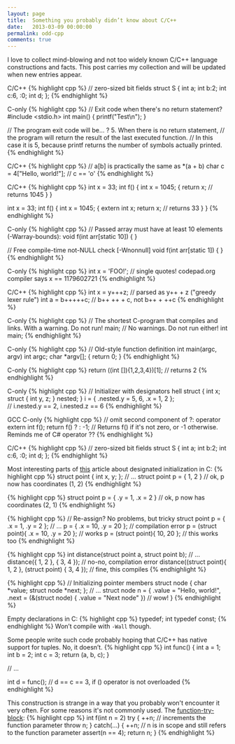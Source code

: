 ```yaml
---
layout: page
title:  Something you probably didn’t know about C/C++
date:   2013-03-09 00:00:00
permalink: odd-cpp
comments: true
---
```


I love to collect mind-blowing and not too widely known C/C++ language constructions and facts. This post carries my collection and will be updated
when new entries appear.

C/C++
{% highlight cpp %}
// zero-sized bit fields
struct S
{
  int a;
  int b:2;
  int c:6,
  :0;
  int d;
};
{% endhighlight %}

<!--break-->

C-only
{% highlight cpp %}
// Exit code when there's no return statement?
#include <stdio.h>
int main()
{
  printf("Test\n");
}

// The program exit code will be... ? 5. When there is no return statement,
// the program will return the result of the last executed function.
// In this case it is 5, because printf returns the number of symbols actually printed.
{% endhighlight %}

C/C++
{% highlight cpp %}
// a[b] is practically the same as *(a + b)
char c = 4["Hello, world!"]; // c == 'o'
{% endhighlight %}

C/C++
{% highlight cpp %}
int x = 33;
int f()
{
  int x = 1045;
  {
    return x; // returns 1045
  }
}

int x = 33;
int f()
{
  int x = 1045;
  {
    extern int x;
    return x; // returns 33
  }
}
{% endhighlight %}

C-only
{% highlight cpp %}
// Passed array must have at least 10 elements (-Warray-bounds):
void f(int arr[static 10]) { }

// Free compile-time not-NULL check [-Wnonnull]
void f(int arr[static 1]) { }
{% endhighlight %}

C-only
{% highlight cpp %}
int x = 'FOO!'; // single quotes! codepad.org compiler says x == 1179602721
{% endhighlight %}

C/C++
{% highlight cpp %}
int x = y+++z; // parsed as y++ + z ("greedy lexer rule")
int a = b+++++c; // b++ ++ + c, not b++ + ++c
{% endhighlight %}

C-only
{% highlight cpp %}
// The shortest C-program that compiles and links. With a warning. Do not run!
main;
// No warnings. Do not run either!
int main;
{% endhighlight %}

C-only
{% highlight cpp %}
// Old-style function definition
int main(argc, argv)
int argc;
char *argv[];
{
  return 0;
}
{% endhighlight %}

C-only
{% highlight cpp %}
return ((int []){1,2,3,4})[1];
// returns 2
{% endhighlight %}

C-only
{% highlight cpp %}
// Initializer with designators hell
struct {
   int x;
   struct {
       int y, z;
   } nested;
} i = { .nested.y = 5, 6, .x = 1, 2 };  
// i.nested.y == 2, i.nested.z == 6
{% endhighlight %}

GCC C-only
{% highlight cpp %}
// omit second component of ?: operator
extern int f();
return f() ? : -1; // Returns f() if it's not zero, or -1 otherwise. Reminds me of C# operator ??
{% endhighlight %}

C/C++
{% highlight cpp %}
// zero-sized bit fields
struct S
{
  int a;
  int b:2;
  int c:6,
  :0;
  int d;
};
{% endhighlight %}

Most interesting parts of [this](http://nickdesaulniers.github.io/blog/2013/07/25/designated-initialization-with-pointers-in-c/)
article about designated initialization in C:
{% highlight cpp %}
struct point
{
  int x, y;
};
// ...
struct point p = { 1, 2 } // ok, p now has coordinates (1, 2)
{% endhighlight %}

{% highlight cpp %}
struct point p = { .y = 1, .x = 2 } // ok, p now has coordinates (2, 1)
{% endhighlight %}

{% highlight cpp %}
// Re-assign? No problems, but tricky
struct point p = { .x = 1, .y = 2 };
// ...
p = { .x = 10, .y = 20 }; // compilation error
p = (struct point){ .x = 10, .y = 20 }; // works
p = (struct point){ 10, 20 }; // this works too
{% endhighlight %}

{% highlight cpp %}
int distance(struct point a, struct point b);
// ...
distance({ 1, 2 }, { 3, 4 }); // no-no, compilation error
distance((struct point){ 1, 2 }, (struct point) { 3, 4 }); // fine, this compiles
{% endhighlight %}

{% highlight cpp %}
// Initializing pointer members
struct node
{
  char *value;
  struct node *next;
};
// ...
struct node n =
{
  .value = "Hello, world!",
  .next = (&(struct node) { .value = "Next node" }) // wow!
}
{% endhighlight %}

Empty declarations in C:
{% highlight cpp %}
typedef;
int typedef const;
{% endhighlight %}
Won’t compile with `-Wall` though.

Some people write such code probably hoping that C/C++ has native support for tuples. No, it doesn’t.
{% highlight cpp %}
int func()
{
    int a = 1;
    int b = 2;
    int c = 3;
    return (a, b, c);
}

// ...

int d = func(); // d == c == 3, if () operator is not overloaded
{% endhighlight %}

This construction is strange in a way that you probably won't encounter it very often. For some reasons it's not commonly used. The [function-try-block](http://en.cppreference.com/w/cpp/language/function-try-block):
{% highlight cpp %}
int f(int n = 2) try {
  ++n; // increments the function parameter
  throw n;
} catch(...) {
  ++n; // n is in scope and still refers to the function parameter
  assert(n == 4);
  return n;
}
{% endhighlight %}
